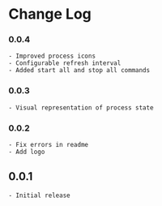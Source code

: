 # Change Log

### 0.0.4

    - Improved process icons
    - Configurable refresh interval
    - Added start all and stop all commands

### 0.0.3

    - Visual representation of process state

### 0.0.2

    - Fix errors in readme
    - Add logo

## 0.0.1

    - Initial release
